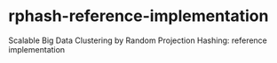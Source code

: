 # rphash-reference-implementation
 Scalable Big Data Clustering by Random Projection Hashing: reference implementation
